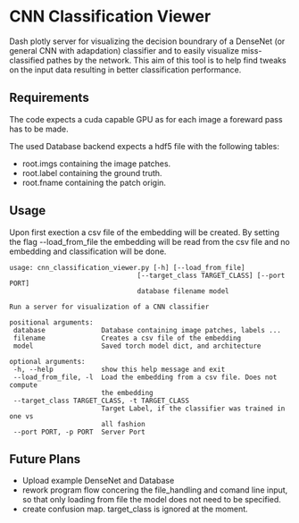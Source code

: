 # CNN Classification Viewer
Dash plotly server for visualizing the decision boundrary of a DenseNet (or general CNN with adapdation) classifier and to easily visualize miss-classified pathes by the network. This aim of this tool is to help find tweaks on the input data resulting in better classification performance.

## Requirements
The code expects a cuda capable GPU as for each image a foreward pass has to be made.

The used Database backend expects a hdf5 file with the following tables:
  * root.imgs containing the image patches. 
  * root.label containing the ground truth.
  * root.fname containing the patch origin.
 
 
 ## Usage
 
Upon first exection a csv file of the embedding will be created. 
By setting the flag --load_from_file the embedding will be read from the csv file and no embedding and classification will be done.
 
 ~~~~
 usage: cnn_classification_viewer.py [-h] [--load_from_file]
                                 [--target_class TARGET_CLASS] [--port PORT]
                                 database filename model

Run a server for visualization of a CNN classifier

positional arguments:
  database              Database containing image patches, labels ...
  filename              Creates a csv file of the embedding
  model                 Saved torch model dict, and architecture

optional arguments:
  -h, --help            show this help message and exit
  --load_from_file, -l  Load the embedding from a csv file. Does not compute
                        the embedding
  --target_class TARGET_CLASS, -t TARGET_CLASS
                        Target Label, if the classifier was trained in one vs
                        all fashion
  --port PORT, -p PORT  Server Port
  ~~~~

 
 
 ## Future Plans
 * Upload example DenseNet and Database
 * rework program flow concering the file_handling and comand line input, so that only loading from file the model does not need to be specified.
 * create confusion map. target_class is ignored at the moment.
 
 
 
